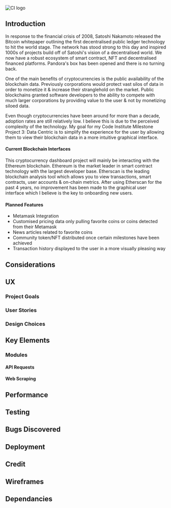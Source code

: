 ![CI logo](https://codeinstitute.s3.amazonaws.com/fullstack/ci_logo_small.png)

## Introduction

In response to the financial crisis of 2008, Satoshi Nakamoto released the Bitcoin whitepaper outlining the first decentralised public ledger technology to hit the world stage.
The network has stood strong to this day and inspired 1000s of projects build off of Satoshi's vision of a decentralised world. We now have a robust ecosystem of smart contract, NFT and decentralised financed platforms.
Pandora's box has been opened and there is no turning back.

One of the main benefits of cryptocurrencies is the public availability of the blockchain data. Previously corporations would protect vast silos of data in order to monetize it & increase their stranglehold on the market.
Public blockchains granted software developers to the ability to compete with much larger corporations by providing value to the user & not by monetizing siloed data.

Even though cryptocurrencies have been around for more than a decade, adoption rates are still relatively low. I believe this is due to the perceived complexity of the technology.
My goal for my Code Institute Milestone Project 3: Data Centric is to simplify the experience for the user by allowing them to view their blockchain data in a more intuitive graphical interface.

#### Current Blockchain Interfaces

This cryptocurrency dashboard project will mainly be interacting with the Ethereum blockchain. Ethereum is the market leader in smart contract technology with the largest developer base.
Etherscan is the leading blockchain analysis tool which allows you to view transactions, smart contracts, user accounts & on-chain metrics. After using Etherscan for the past 4 years, no improvement has been made to the graphical user interface which I believe is the key to onboarding new users. 

#### Planned Features

* Metamask Integration
* Customised pricing data only pulling favorite coins or coins detected from their Metamask
* News articles related to favorite coins
* Community token/NFT distributed once certain milestones have been achieved
* Transaction history displayed to the user in a more visually pleasing way


## Considerations

## UX

### Project Goals

### User Stories

### Design Choices

## Key Elements

### Modules

#### API Requests

#### Web Scraping

## Performance

## Testing

## Bugs Discovered

## Deployment

## Credit

## Wireframes

## Dependancies